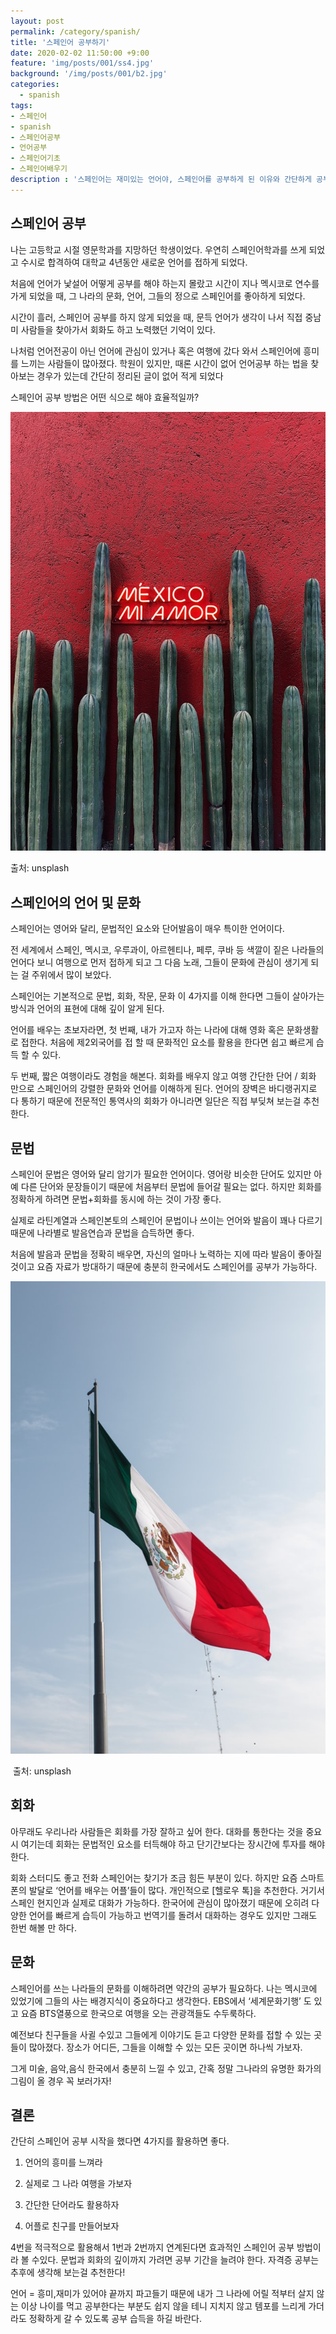 ```yaml
---
layout: post
permalink: /category/spanish/
title: '스페인어 공부하기'
date: 2020-02-02 11:50:00 +9:00
feature: 'img/posts/001/ss4.jpg'
background: '/img/posts/001/b2.jpg'
categories:
  - spanish
tags:
- 스페인어
- spanish
- 스페인어공부
- 언어공부
- 스페인어기초
- 스페인어배우기
description : '스페인어는 재미있는 언어야, 스페인어를 공부하게 된 이유와 간단하게 공부하는 법을 나열.'
---
```


## 스페인어 공부

나는 고등학교 시절 영문학과를 지망하던 학생이었다. 우연히 스페인어학과를 쓰게 되었고 수시로 합격하여 대학교 4년동안 새로운 언어를 접하게 되었다.

처음에 언어가 낯설어 어떻게 공부를 해야 하는지 몰랐고 시간이 지나 멕시코로 연수를 가게 되었을 때, 그 나라의 문화, 언어, 그들의 정으로 스페인어를 좋아하게 되었다.

시간이 흘러, 스페인어 공부를 하지 않게 되었을 때, 문득 언어가 생각이 나서 직접 중남미 사람들을 찾아가서 회화도 하고 노력했던 기억이 있다.

나처럼 언어전공이 아닌 언어에 관심이 있거나 혹은 여행에 갔다 와서 스페인어에 흥미를 느끼는 사람들이 많아졌다. 학원이 있지만, 때론 시간이 없어 언어공부 하는 법을 찾아보는 경우가 있는데 간단히 정리된 글이 없어 적게 되었다

스페인어 공부 방법은 어떤 식으로 해야 효율적일까?



![멕시코](/img/posts/001/p1.jpg)

   출처: unsplash

##  스페인어의 언어 및 문화

스페인어는 영어와 달리, 문법적인 요소와 단어발음이 매우 특이한 언어이다.

전 세계에서 스페인, 멕시코, 우루과이, 아르헨티나, 페루, 쿠바 등 색깔이 짙은 나라들의 언어다 보니 여행으로 먼저 접하게 되고 그 다음 노래, 그들이 문화에 관심이 생기게 되는 걸 주위에서 많이 보았다.

스페인어는 기본적으로 문법, 회화, 작문, 문화 이 4가지를 이해 한다면 그들이 살아가는 방식과 언어의 표현에 대해 깊이 알게 된다.

언어를 배우는 초보자라면, 첫 번째, 내가 가고자 하는 나라에 대해 영화 혹은 문화생활로 접한다. 처음에 제2외국어를 접 할 때 문화적인 요소를 활용을 한다면 쉽고 빠르게 습득 할 수 있다.

두 번째, 짧은 여행이라도 경험을 해본다. 회화를 배우지 않고 여행 간단한 단어 / 회화 만으로 스페인어의 강렬한 문화와 언어를 이해하게 된다. 언어의 장벽은 바디랭귀지로 다 통하기 때문에 전문적인 통역사의 회화가 아니라면 일단은 직접 부딪쳐 보는걸 추천한다.



##  문법

스페인어 문법은 영어와 달리 암기가 필요한 언어이다. 영어랑 비슷한 단어도 있지만 아예 다른 단어와 문장들이기 때문에 처음부터 문법에 들어갈 필요는 없다. 하지만 회화를 정확하게 하려면 문법+회화를 동시에 하는 것이 가장 좋다.

실제로 라틴계열과 스페인본토의 스페인어 문법이나 쓰이는 언어와 발음이 꽤나 다르기 때문에 나라별로 발음연습과 문법을 습득하면 좋다.

처음에 발음과 문법을 정확히 배우면, 자신의 얼마나 노력하는 지에 따라 발음이 좋아질 것이고 요즘 자료가 방대하기 때문에 충분히 한국에서도 스페인어를 공부가 가능하다.



![멕시코](/img/posts/001/p2.jpg)

​    출처: unsplash

##  회화

아무래도 우리나라 사람들은 회화를 가장 잘하고 싶어 한다. 대화를 통한다는 것을 중요시 여기는데 회화는 문법적인 요소를 터득해야 하고 단기간보다는 장시간에 투자를 해야 한다.

회화 스터디도 좋고 전화 스페인어는 찾기가 조금 힘든 부분이 있다. 하지만 요즘 스마트 폰의 발달로 ‘언어를 배우는 어플’들이 많다. 개인적으로 [헬로우 톡]을 추천한다. 거기서 스페인 현지인과 실제로 대화가 가능하다. 한국어에 관심이 많아졌기 때문에 오히려 다양한 언어를 빠르게 습득이 가능하고 번역기를 돌려서 대화하는 경우도 있지만 그래도 한번 해볼 만 하다.



##  문화

스페인어를 쓰는 나라들의 문화를 이해하려면 약간의 공부가 필요하다. 나는 멕시코에 있었기에 그들의 사는 배경지식이 중요하다고 생각한다. EBS에서 ‘세계문화기행’ 도 있고 요즘 BTS열풍으로 한국으로 여행을 오는 관광객들도 수두룩하다.

예전보다 친구들을 사귈 수있고 그들에게 이야기도 듣고 다양한 문화를 접할 수 있는 곳들이 많아졌다. 장소가 어디든, 그들을 이해할 수 있는 모든 곳이면 하나씩 가보자.

그게 미술, 음악,음식 한국에서 충분히 느낄 수 있고, 간혹 정말 그나라의 유명한 화가의 그림이 올 경우 꼭 보러가자!



## 결론

간단히 스페인어 공부 시작을 했다면 4가지를 활용하면 좋다.

1)   언어의 흥미를 느껴라

2)   실제로 그 나라 여행을 가보자

3)   간단한 단어라도 활용하자

4)   어플로 친구를 만들어보자

4번을 적극적으로 활용해서 1번과 2번까지 연계된다면 효과적인 스페인어 공부 방법이라 볼 수있다. 문법과 회화의 깊이까지 가려면 공부 기간을 늘려야 한다. 자격증 공부는 추후에 생각해 보는걸 추천한다!

언어 = 흥미,재미가 있어야 끝까지 파고들기 때문에 내가 그 나라에 어릴 적부터 살지 않는 이상 나이를 먹고 공부한다는 부분도 쉽지 않을 테니 지치지 않고 템포를 느리게 가더라도 정확하게 갈 수 있도록 공부 습득을 하길 바란다.
